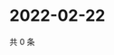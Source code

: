 # 2022-02-22

共 0 条

<!-- BEGIN WEIBO -->
<!-- 最后更新时间 Tue Feb 22 2022 11:15:49 GMT+0800 (China Standard Time) -->

<!-- END WEIBO -->
